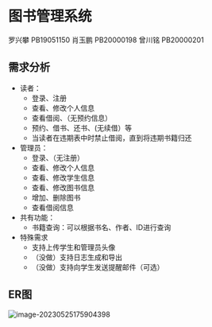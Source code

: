 # 图书管理系统

罗兴攀 PB19051150 肖玉鹏 PB20000198 曾川铭 PB20000201

## 需求分析
* 读者：
  * 登录、注册
  * 查看、修改个人信息
  * 查看借阅、（无预约信息）
  * 预约、借书、还书、(无续借）等
  * 当读者在违期表中时禁止借阅，直到将违期书籍归还
* 管理员：
  * 登录、（无注册）
  * 查看、修改个人信息
  * 查看、修改学生信息
  * 查看、修改图书信息
  * 增加、删除图书
  * 查看借阅信息
* 共有功能：
  * 书籍查询：可以根据书名、作者、ID进行查询
* 特殊需求
  * 支持上传学生和管理员头像
  * （没做）支持日志生成和导出
  * （没做）支持向学生发送提醒邮件（可选）

## ER图

![image-20230525175904398](C:/Users/lumos/AppData/Roaming/Typora/typora-user-images/image-20230525175904398.png)